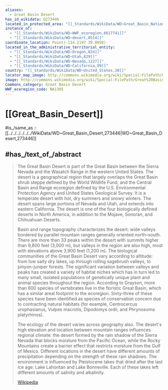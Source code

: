 ```yaml
---
aliases:
  - Great Basin Desert
has_id_wikidata: Q273446
located_in_protected_area: "[[_Standards/WikiData/WD~Great_Basin_National_Park,1137657]]"
instance_of:
  - "[[_Standards/WikiData/WD~WWF_ecoregion,6617741]]"
  - "[[_Standards/WikiData/WD~desert,8514]]"
coordinate_location: Point(-114.2197 39.0058)
located_in_the_administrative_territorial_entity:
  - "[[_Standards/WikiData/WD~Oregon,824]]"
  - "[[_Standards/WikiData/WD~Utah,829]]"
  - "[[_Standards/WikiData/WD~Nevada,1227]]"
  - "[[_Standards/WikiData/WD~California,99]]"
country: "[[_Standards/WikiData/WD~United_States,30]]"
locator_map_image: http://commons.wikimedia.org/wiki/Special:FilePath/Great%20Basin%20definition%20map.gif
image: http://commons.wikimedia.org/wiki/Special:FilePath/Great%20Basin%20Desert%203%20by%20Earth%27s%20beauty%20site.jpg
Commons_category: Great Basin Desert
WWF_ecoregion_code: NA1305
---
```


# [[Great_Basin_Desert]] 

#is_/same_as :: [[../../../../../../WikiData/WD~Great_Basin_Desert,273446|WD~Great_Basin_Desert,273446]] 
## #has_/text_of_/abstract 

> The Great Basin Desert is part of the Great Basin between the Sierra Nevada and the Wasatch Range in the western United States. The desert is a geographical region that largely overlaps the Great Basin shrub steppe defined by the World Wildlife Fund, and the Central Basin and Range ecoregion defined by the U.S. Environmental Protection Agency and United States Geological Survey. It is a temperate desert with hot, dry summers and snowy winters. The desert spans large portions of Nevada and Utah, and extends into eastern California. The desert is one of the four biologically defined deserts in North America, in addition to the Mojave, Sonoran, and Chihuahuan Deserts.
>
> Basin and range topography characterizes the desert: wide valleys bordered by parallel mountain ranges generally oriented north–south. There are more than 33 peaks within the desert with summits higher than 9,800 feet (3,000 m), but valleys in the region are also high, most with elevations above 3,900 feet (1,200 m). The biological communities of the Great Basin Desert vary according to altitude: from low salty dry lakes, up through rolling sagebrush valleys, to pinyon-juniper forests. The significant variation between valleys and peaks has created a variety of habitat niches which has in turn led to many small, isolated populations of genetically unique plant and animal species throughout the region. According to Grayson, more than 600 species of vertebrates live in the floristic Great Basin, which has a similar areal footprint to the ecoregion. Sixty-three of these species have been identified as species of conservation concern due to contracting natural habitats (for example, Centrocercus urophasianus, Vulpes macrotis, Dipodomys ordii, and Phrynosoma platyrhinos).
>
> The ecology of the desert varies across geography also. The desert's high elevation and location between mountain ranges influences regional climate: the desert formed by the rain shadow of the Sierra Nevada that blocks moisture from the Pacific Ocean, while the Rocky Mountains create a barrier effect that restricts moisture from the Gulf of Mexico. Different locations in the desert have different amounts of precipitation depending on the strength of these rain shadows. The environment is influenced by Pleistocene lakes that dried after the last ice age: Lake Lahontan and Lake Bonneville. Each of these lakes left different amounts of salinity and alkalinity.
>
> [Wikipedia](https://en.wikipedia.org/wiki/Great%20Basin%20Desert) 

